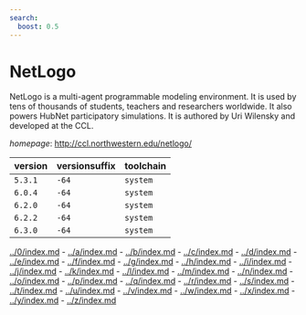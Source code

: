 ```yaml
---
search:
  boost: 0.5
---
```

# NetLogo

NetLogo is a multi-agent programmable modeling environment. It is used by tens of thousands of students, teachers and researchers worldwide. It also powers HubNet participatory simulations. It is authored by Uri Wilensky and developed at the CCL.

*homepage*: <http://ccl.northwestern.edu/netlogo/>

version | versionsuffix | toolchain
--------|---------------|----------
``5.3.1`` | ``-64`` | ``system``
``6.0.4`` | ``-64`` | ``system``
``6.2.0`` | ``-64`` | ``system``
``6.2.2`` | ``-64`` | ``system``
``6.3.0`` | ``-64`` | ``system``

[../0/index.md](0) - [../a/index.md](a) - [../b/index.md](b) - [../c/index.md](c) - [../d/index.md](d) - [../e/index.md](e) - [../f/index.md](f) - [../g/index.md](g) - [../h/index.md](h) - [../i/index.md](i) - [../j/index.md](j) - [../k/index.md](k) - [../l/index.md](l) - [../m/index.md](m) - [../n/index.md](n) - [../o/index.md](o) - [../p/index.md](p) - [../q/index.md](q) - [../r/index.md](r) - [../s/index.md](s) - [../t/index.md](t) - [../u/index.md](u) - [../v/index.md](v) - [../w/index.md](w) - [../x/index.md](x) - [../y/index.md](y) - [../z/index.md](z)

